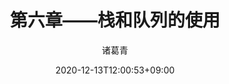 ---
date: 2020-12-13T12:00:53+09:00
description: "如果说数学是皇冠上的一颗明珠，那么算法就是这颗明珠上的光芒，算法让这颗明珠更加熠熠生辉，为科技进步和社会发展照亮了前进的路"
image: "images/recommend_site/xingyouji.jpg"
title: "第六章——栈和队列的使用"
author: 诸葛青 
authorEmoji: 🎅
pinned: false
tags:
- 
series:
- 
---